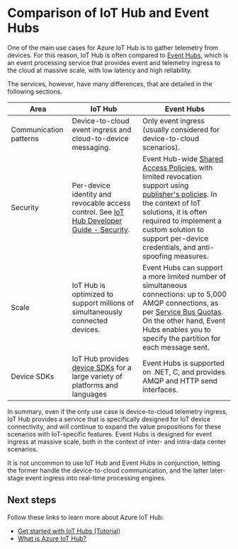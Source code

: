 <properties
 pageTitle="Compare Azure IoT Hub to Azure Event Hubs | Microsoft Azure"
 description="A comparison of the Azure IoT Hub and Azure Event Hubs services highlighting functional differences and use cases."
 services="iot-hub"
 documentationCenter=""
 authors="fsautomata"
 manager="timlt"
 editor=""/>

<tags
 ms.service="iot-hub"
 ms.devlang="na"
 ms.topic="article"
 ms.tgt_pltfrm="na"
 ms.workload="na"
 ms.date="10/02/2015"
 ms.author="elioda"/>

# Comparison of IoT Hub and Event Hubs

One of the main use cases for Azure IoT Hub is to gather telemetry from devices. For this reason, IoT Hub is often compared to [Event Hubs][], which is an event processing service that provides event and telemetry ingress to the cloud at massive scale, with low latency and high reliability.

The services, however, have many differences, that are detailed in the following sections.

| Area | IoT Hub | Event Hubs |
| ---- | ------- | ---------- |
| Communication patterns | Device-to-cloud event ingress and cloud-to-device messaging. | Only event ingress (usually considered for device-to-cloud scenarios). |
| Security | Per-device identity and revocable access control. See [IoT Hub Developer Guide - Security]. | Event Hub-wide [Shared Access Policies][Event Hub - security], with limited revocation support using [publisher's policies][Event Hub publisher policies]. In the context of IoT solutions, it is often required to implement a custom solution to support per-device credentials, and anti-spoofing measures. |
| Scale | IoT Hub is optimized to support millions of simultaneously connected devices. | Event Hubs can support a more limited number of simultaneous connections: up to 5,000 AMQP connections, as per [Service Bus Quotas][]. On the other hand, Event Hubs enables you to specify the partition for each message sent. |
| Device SDKs | IoT Hub provides [device SDKs][Azure IoT Hub SDKs] for a large variety of platforms and languages | Event Hubs is supported on .NET, C, and provides AMQP and HTTP send interfaces. |

In summary, even if the only use case is device-to-cloud telemetry ingress, IoT Hub provides a service that is specifically designed for IoT device connectivity, and will continue to expand the value propositions for these scenarios with IoT-specific features. Event Hubs is designed for event ingress at massive scale, both in the context of inter- and intra-data center scenarios.

It is not uncommon to use IoT Hub and Event Hubs in conjunction, letting the former handle the device-to-cloud communication, and the latter later-stage event ingress into real-time processing engines.

## Next steps

Follow these links to learn more about Azure IoT Hub:

- [Get started with IoT Hubs (Tutorial)][lnk-get-started]
- [What is Azure IoT Hub?][]

[Event Hubs]: ../event-hubs/event-hubs-what-is-event-hubs.md
[IoT Hub Developer Guide - Security]: iot-hub-devguide.md#security
[Event Hub - security]: ../event-hubs/event-hubs-authentication-and-security-model-overview.md
[Event Hub publisher policies]: ../event-hubs/event-hubs-overview.md#common-publisher-tasks
[Service Bus Quotas]: ../service-bus/service-bus-quotas.md
[Azure IoT Hub SDKs]: https://github.com/Azure/azure-iot-sdks/blob/master/readme.md
[lnk-get-started]: iot-hub-csharp-csharp-getstarted.md
[What is Azure IoT Hub?]: iot-hub-what-is-iot-hub.md
